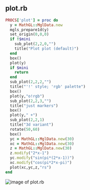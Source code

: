 
## plot.rb

```ruby
PROCS['plot'] = proc do
  y = MathGL::MglData.new
  mgls_prepare1d(y)
  set_origin(0,0,0)
  if !$mini
    sub_plot(2,2,0,"")
    title("Plot plot (default)")
  end
  box()
  plot(y)
  if $mini
    return
  end
  sub_plot(2,2,2,"")
  title("'!' style; 'rgb' palette")
  box()
  plot(y,"o!rgb")
  sub_plot(2,2,3,"")
  title("just markers")
  box()
  plot(y," +")
  sub_plot(2,2,1)
  title("3d variant")
  rotate(50,60)
  box()
  yc = MathGL::MglData.new(30)
  xc = MathGL::MglData.new(30)
  z = MathGL::MglData.new(30)
  z.modify("2*x-1")
  yc.modify("sin(pi*(2*x-1))")
  xc.modify("cos(pi*2*x-pi)")
  plot(xc,yc,z,"rs")
end
```
![image of plot.rb](https://raw.github.com/masa16/ruby-mathgl-sample/master/samples/plot/plot.png)
